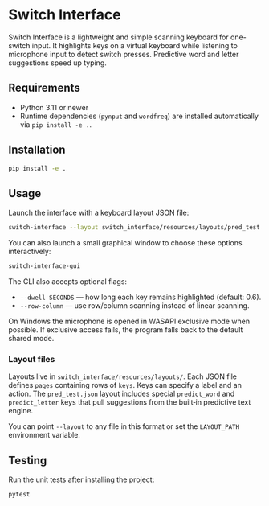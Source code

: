 # Switch Interface

Switch Interface is a lightweight and simple scanning keyboard for one-switch input. It highlights keys on a virtual keyboard while listening to microphone input to detect switch presses. Predictive word and letter suggestions speed up typing.

## Requirements

- Python 3.11 or newer
- Runtime dependencies (`pynput` and `wordfreq`) are installed automatically via `pip install -e .`.

## Installation

```bash
pip install -e .
```

## Usage

Launch the interface with a keyboard layout JSON file:

```bash
switch-interface --layout switch_interface/resources/layouts/pred_test.json
```

You can also launch a small graphical window to choose these options interactively:

```bash
switch-interface-gui
```

The CLI also accepts optional flags:

- `--dwell SECONDS` — how long each key remains highlighted (default: 0.6).
- `--row-column` — use row/column scanning instead of linear scanning.

On Windows the microphone is opened in WASAPI exclusive mode when possible. If
exclusive access fails, the program falls back to the default shared mode.

### Layout files

Layouts live in `switch_interface/resources/layouts/`. Each JSON file defines `pages` containing rows of `keys`. Keys can specify a label and an action. The `pred_test.json` layout includes special `predict_word` and `predict_letter` keys that pull suggestions from the built‑in predictive text engine.

You can point `--layout` to any file in this format or set the `LAYOUT_PATH` environment variable.

## Testing

Run the unit tests after installing the project:

```bash
pytest
```
